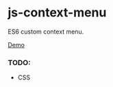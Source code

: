 # js-context-menu

ES6 custom context menu.

[Demo](https://wesley-wws.github.io/js-context-menu/sample.html)

### TODO:
- CSS
